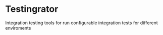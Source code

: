 # Testingrator
Integration testing tools for run configurable integration tests for different enviroments
